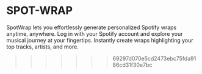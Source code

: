 # SPOT-WRAP
SpotWrap lets you effortlessly generate personalized Spotify wraps anytime, anywhere. Log in with your Spotify account and explore your musical journey at your fingertips. Instantly create wraps highlighting your top tracks, artists, and more.
>>>>>>> 69297d070e5cd2473ebc75fda9186cd31f30e7bc
